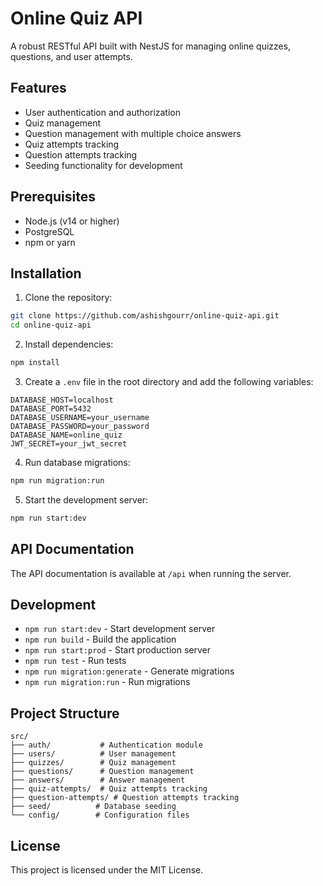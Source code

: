 # Online Quiz API

A robust RESTful API built with NestJS for managing online quizzes, questions, and user attempts.

## Features

- User authentication and authorization
- Quiz management
- Question management with multiple choice answers
- Quiz attempts tracking
- Question attempts tracking
- Seeding functionality for development

## Prerequisites

- Node.js (v14 or higher)
- PostgreSQL
- npm or yarn

## Installation

1. Clone the repository:

```bash
git clone https://github.com/ashishgourr/online-quiz-api.git
cd online-quiz-api
```

2. Install dependencies:

```bash
npm install
```

3. Create a `.env` file in the root directory and add the following variables:

```env
DATABASE_HOST=localhost
DATABASE_PORT=5432
DATABASE_USERNAME=your_username
DATABASE_PASSWORD=your_password
DATABASE_NAME=online_quiz
JWT_SECRET=your_jwt_secret
```

4. Run database migrations:

```bash
npm run migration:run
```

5. Start the development server:

```bash
npm run start:dev
```

## API Documentation

The API documentation is available at `/api` when running the server.

## Development

- `npm run start:dev` - Start development server
- `npm run build` - Build the application
- `npm run start:prod` - Start production server
- `npm run test` - Run tests
- `npm run migration:generate` - Generate migrations
- `npm run migration:run` - Run migrations

## Project Structure

```
src/
├── auth/           # Authentication module
├── users/          # User management
├── quizzes/        # Quiz management
├── questions/      # Question management
├── answers/        # Answer management
├── quiz-attempts/  # Quiz attempts tracking
├── question-attempts/ # Question attempts tracking
├── seed/          # Database seeding
└── config/        # Configuration files
```

## License

This project is licensed under the MIT License.
